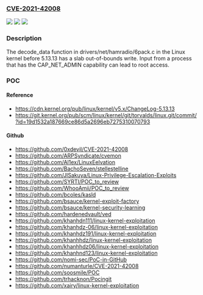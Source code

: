 ### [CVE-2021-42008](https://cve.mitre.org/cgi-bin/cvename.cgi?name=CVE-2021-42008)
![](https://img.shields.io/static/v1?label=Product&message=n%2Fa&color=blue)
![](https://img.shields.io/static/v1?label=Version&message=n%2Fa&color=blue)
![](https://img.shields.io/static/v1?label=Vulnerability&message=n%2Fa&color=brighgreen)

### Description

The decode_data function in drivers/net/hamradio/6pack.c in the Linux kernel before 5.13.13 has a slab out-of-bounds write. Input from a process that has the CAP_NET_ADMIN capability can lead to root access.

### POC

#### Reference
- https://cdn.kernel.org/pub/linux/kernel/v5.x/ChangeLog-5.13.13
- https://git.kernel.org/pub/scm/linux/kernel/git/torvalds/linux.git/commit/?id=19d1532a187669ce86d5a2696eb7275310070793

#### Github
- https://github.com/0xdevil/CVE-2021-42008
- https://github.com/ARPSyndicate/cvemon
- https://github.com/Al1ex/LinuxEelvation
- https://github.com/BachoSeven/stellestelline
- https://github.com/JlSakuya/Linux-Privilege-Escalation-Exploits
- https://github.com/SYRTI/POC_to_review
- https://github.com/WhooAmii/POC_to_review
- https://github.com/bcoles/kasld
- https://github.com/bsauce/kernel-exploit-factory
- https://github.com/bsauce/kernel-security-learning
- https://github.com/hardenedvault/ved
- https://github.com/khanhdn111/linux-kernel-exploitation
- https://github.com/khanhdz-06/linux-kernel-exploitation
- https://github.com/khanhdz191/linux-kernel-exploitation
- https://github.com/khanhhdz/linux-kernel-exploitation
- https://github.com/khanhhdz06/linux-kernel-exploitation
- https://github.com/khanhnd123/linux-kernel-exploitation
- https://github.com/nomi-sec/PoC-in-GitHub
- https://github.com/numanturle/CVE-2021-42008
- https://github.com/soosmile/POC
- https://github.com/trhacknon/Pocingit
- https://github.com/xairy/linux-kernel-exploitation

